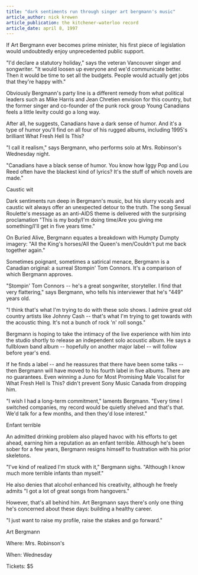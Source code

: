 ```yaml
---
title: "dark sentiments run through singer art bergmann's music"
article_author: nick krewen
article_publication: the kitchener-waterloo record
article_date: april 8, 1997
---
```

If Art Bergmann ever becomes prime minister, his first piece of legislation would undoubtedly enjoy unprecedented public support.  
  
"I'd declare a statutory holiday," says the veteran Vancouver singer and songwriter. "It would loosen up everyone and we'd communicate better. Then it would be time to set all the budgets. People would actually get jobs that they're happy with."  
  
Obviously Bergmann's party line is a different remedy from what political leaders such as Mike Harris and Jean Chretien envision for this country, but the former singer and co-founder of the punk rock group Young Canadians feels a little levity could go a long way.  
  
After all, he suggests, Canadians have a dark sense of humor. And it's a type of humor you'll find on all four of his rugged albums, including 1995's brilliant What Fresh Hell Is This?  
  
"I call it realism," says Bergmann, who performs solo at Mrs. Robinson's Wednesday night.  
  
"Canadians have a black sense of humor. You know how Iggy Pop and Lou Reed often have the blackest kind of lyrics? It's the stuff of which novels are made."  
  
Caustic wit  
  
Dark sentiments run deep in Bergmann's music, but his slurry vocals and caustic wit always offer an unexpected detour to the truth. The song Sexual Roulette's message as an anti-AIDS theme is delivered with the surprising proclamation "This is my body/I'm doing time/Are you giving me something/I'll get in five years time."  
  
On Buried Alive, Bergmann equates a breakdown with Humpty Dumpty imagery: "All the King's horses/All the Queen's men/Couldn't put me back together again."  
  
Sometimes poignant, sometimes a satirical menace, Bergmann is a Canadian original: a surreal Stompin' Tom Connors. It's a comparison of which Bergmann approves.  
  
"Stompin' Tom Connors -- he's a great songwriter, storyteller. I find that very flattering," says Bergmann, who tells his interviewer that he's "449" years old.  
  
"I think that's what I'm trying to do with these solo shows. I admire great old country artists like Johnny Cash -- that's what I'm trying to get towards with the acoustic thing. It's not a bunch of rock 'n' roll songs."  
  
Bergmann is hoping to take the intimacy of the live experience with him into the studio shortly to release an independent solo acoustic album. He says a fullblown band album -- hopefully on another major label -- will follow before year's end.  
  
If he finds a label -- and he reassures that there have been some talks -- then Bergmann will have moved to his fourth label in five albums. There are no guarantees. Even winning a Juno for Most Promising Male Vocalist for What Fresh Hell Is This? didn't prevent Sony Music Canada from dropping him.  
  
"I wish I had a long-term commitment," laments Bergmann. "Every time I switched companies, my record would be quietly shelved and that's that. We'd talk for a few months, and then they'd lose interest."  
  
Enfant terrible  
  
An admitted drinking problem also played havoc with his efforts to get ahead, earning him a reputation as an enfant terrible. Although he's been sober for a few years, Bergmann resigns himself to frustration with his prior skeletons.  
  
"I've kind of realized I'm stuck with it," Bergmann sighs. "Although I know much more terrible infants than myself."  
  
He also denies that alcohol enhanced his creativity, although he freely admits "I got a lot of great songs from hangovers."  
  
However, that's all behind him. Art Bergmann says there's only one thing he's concerned about these days: building a healthy career.  
  
"I just want to raise my profile, raise the stakes and go forward."  
  
Art Bergmann  
  
Where: Mrs. Robinson's  
  
When: Wednesday  
  
Tickets: $5  
